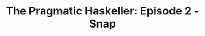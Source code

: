 ---
title: ! 'The Pragmatic Haskeller: Episode 2 - Snap'
url: https://www.fpcomplete.com/user/adinapoli/the-pragmatic-haskeller/episode-2-snap
authors:
- Alfredo Di Napoli
type: article
tags:
- web
- web frameworks
libraries:
- Snap
doHaskell-type: extended example
dohaskell-year: 2013
---